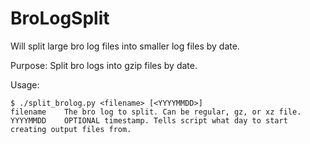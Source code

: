 # BroLogSplit
Will split large bro log files into smaller log files by date. 

Purpose: Split bro logs into gzip files by date.

Usage:

    $ ./split_brolog.py <filename> [<YYYYMMDD>]
    filename    The bro log to split. Can be regular, gz, or xz file.
    YYYYMMDD    OPTIONAL timestamp. Tells script what day to start creating output files from.
